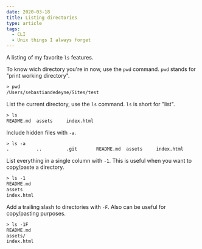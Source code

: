 ```yaml
---
date: 2020-03-18
title: Listing directories
type: article
tags:
  - CLI
  - Unix things I always forget
---
```


A listing of my favorite `ls` features.

<!--more-->

To know wich directory you're in now, use the `pwd` command. `pwd` stands for "print working directory".

```txt {hl_lines=["1"]}
> pwd
/Users/sebastiandedeyne/Sites/test
```

List the current directory, use the `ls` command. `ls` is short for "list".

```txt {hl_lines=["1"]}
> ls
README.md  assets     index.html
```

Include hidden files with `-a`.

```txt {hl_lines=["1"]}
> ls -a
.          ..         .git       README.md  assets     index.html
```

List everything in a single column with `-1`. This is useful when you want to copy/paste a directory.

```txt {hl_lines=["1"]}
> ls -1
README.md
assets
index.html
```

Add a trailing slash to directories with `-F`. Also can be useful for copy/pasting purposes.

```txt {hl_lines=["1"]}
> ls -1F
README.md
assets/
index.html
```

